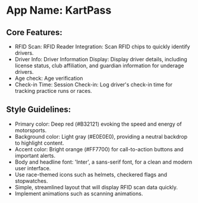 # **App Name**: KartPass

## Core Features:

- RFID Scan: RFID Reader Integration: Scan RFID chips to quickly identify drivers.
- Driver Info: Driver Information Display: Display driver details, including license status, club affiliation, and guardian information for underage drivers.
- Age check: Age verification
- Check-in Time: Session Check-in: Log driver's check-in time for tracking practice runs or races.

## Style Guidelines:

- Primary color: Deep red (#B32121) evoking the speed and energy of motorsports.
- Background color: Light gray (#E0E0E0), providing a neutral backdrop to highlight content.
- Accent color: Bright orange (#FF7700) for call-to-action buttons and important alerts.
- Body and headline font: 'Inter', a sans-serif font, for a clean and modern user interface.
- Use race-themed icons such as helmets, checkered flags and stopwatches.
- Simple, streamlined layout that will display RFID scan data quickly.
- Implement animations such as scanning animations.
